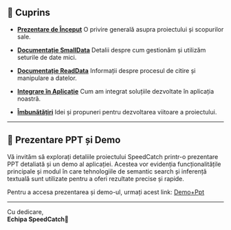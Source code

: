
## 📜 Cuprins

- [**Prezentare de Început**]() 
    O privire generală asupra proiectului și scopurilor sale.
    
- [**Documentație SmallData**]()
    Detalii despre cum gestionăm și utilizăm seturile de date mici.
    
- [**Documentație ReadData**]()
    Informații despre procesul de citire și manipulare a datelor.
    
- [**Integrare în Aplicație**]() 
    Cum am integrat soluțiile dezvoltate în aplicația noastră.
    
- [**Îmbunătățiri**]()
    Idei și propuneri pentru dezvoltarea viitoare a proiectului.

---
## 🎤 Prezentare PPT și Demo
Vă invităm să explorați detaliile proiectului SpeedCatch printr-o prezentare PPT detaliată și un demo al aplicației. Acestea vor evidenția funcționalitățile principale și modul în care tehnologiile de semantic search și inferență textuală sunt utilizate pentru a oferi rezultate precise și rapide.

Pentru a accesa prezentarea și demo-ul, urmați acest link:
[Demo+Ppt](https://github.com/LauraDiosan-CS/projects-speedcatch/tree/main/Imbunatatiri/Prezentare)

---

Cu dedicare,  
**Echipa SpeedCatch**🚀
